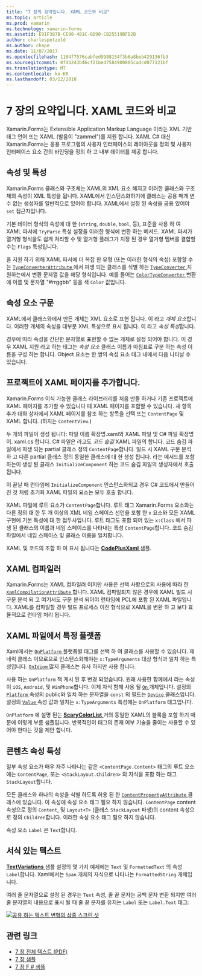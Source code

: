 ```yaml
---
title: "7 장의 요약입니다. XAML 코드와 비교"
ms.topic: article
ms.prod: xamarin
ms.technology: xamarin-forms
ms.assetid: E91F387B-CE90-481C-8D90-CB25519BFD2B
author: charlespetzold
ms.author: chape
ms.date: 11/07/2017
ms.openlocfilehash: 1104f7576cabfed9988154f3b6a8beb429136fb3
ms.sourcegitcommit: 0fdb243b46cf21be47584900805cadcd077121bf
ms.translationtype: MT
ms.contentlocale: ko-KR
ms.lasthandoff: 03/12/2018
---
```

# <a name="summary-of-chapter-7-xaml-vs-code"></a>7 장의 요약입니다. XAML 코드와 비교

Xamarin.Forms는 Extensible Application Markup Language 이라는 XML 기반 태그 언어 또는 XAML (발음이 "zammel")를 지원 합니다. XAML C# 대신 Xamarin.Forms는 응용 프로그램의 사용자 인터페이스의 레이아웃을 정의 및 사용자 인터페이스 요소 간의 바인딩을 정의 하 고 내부 데이터를 제공 합니다.

## <a name="properties-and-attributes"></a>속성 및 특성

Xamarin.Forms 클래스와 구조체는 XAML의 XML 요소 해지고 이러한 클래스와 구조체의 속성이 XML 특성을 됩니다. XAML에서 인스턴스화하기에 클래스는 공용 매개 변수 없는 생성자를 일반적으로 있어야 합니다. XAML에서 설정 된 속성을 공용 있어야 `set` 접근자입니다.

기본 데이터 형식의 속성에 대 한 (`string`, `double`, `bool`, 등), 표준을 사용 하 여 XAML 파서에 `TryParse` 특성 설정을 이러한 형식에 변환 하는 메서드. XAML 파서가 열거형 형식을도 쉽게 처리할 수 및 열거형 플래그가 지정 된 경우 열거형 멤버를 결합할 수는 `Flags` 특성입니다.

을 지원 하기 위해 XAML 파서에 더 복잡 한 유형 (또는 이러한 형식의 속성) 포함할 수는 [ `TypeConverterAttribute` ](https://developer.xamarin.com/api/type/Xamarin.Forms.TypeConverterAttribute/) 에서 파생 되는 클래스를 식별 하는 [ `TypeConverter` ](https://developer.xamarin.com/api/type/Xamarin.Forms.TypeConverter/) 지 원하는에서 변환 문자열 값을 해당 형식입니다. 예를 들어는 [ `ColorTypeConverter` ](https://developer.xamarin.com/api/type/Xamarin.Forms.ColorTypeConverter/) 변환에 이름 및 문자열 "#rrggbb" 등을 색 `Color` 값입니다.

## <a name="property-element-syntax"></a>속성 요소 구문

XAML에서 클래스와에서 만든 개체는 XML 요소로 표현 됩니다. 이 라고 *개체 요소*합니다. 이러한 개체의 속성을 대부분 XML 특성으로 표시 됩니다. 이 라고 *속성 특성*합니다.

경우에 따라 속성을 간단한 문자열로 표현할 수 없는 개체로 설정 되어야 합니다. 이 경우 XAML 지원 라고 하는 태그는 *속성 요소* 클래스 이름과 마침표로 구분 하는 속성 이름을 구성 하는 합니다. Object 요소는 한 쌍의 속성 요소 태그 내에서 다음 나타날 수 있습니다.

## <a name="adding-a-xaml-page-to-your-project"></a>프로젝트에 XAML 페이지를 추가합니다.

Xamarin.Forms 이식 가능한 클래스 라이브러리를 처음 만들 하거나 기존 프로젝트에 XAML 페이지를 추가할 수 있습니다 때 XAML 페이지를 포함할 수 있습니다. 새 항목 추가 대화 상자에서 XAML 페이지를 참조 하는 항목을 선택 또는 `ContentPage` 및 XAML 합니다. (하지는 `ContentView`.)

두 개의 파일이 생성 됩니다: 파일 이름 확장명.xaml와 XAML 파일 및 C# 파일 확장명이. xaml.cs 합니다. C# 파일은 라고도 *코드 숨김* XAML 파일의 합니다. 코드 숨김 파일에서 파생 되는 partial 클래스 정의 `ContentPage`합니다. 빌드 시 XAML 구문 분석 하 고 다른 partial 클래스 정의 동일한 클래스에 대 한 생성 됩니다. 라는 메서드를 포함 하는이 생성 된 클래스 `InitializeComponent` 하는 코드 숨김 파일의 생성자에서 호출 됩니다.

이 끝날 때 런타임에 `InitializeComponent` 인스턴스화되고 경우 C# 코드에서 만들어진 것 처럼 초기화 XAML 파일의 요소는 모두 호출 합니다.

XAML 파일에 루트 요소가 `ContentPage`합니다. 루트 태그 Xamarin.Forms 요소와는 다른 정의 대 한 두 개 이상의 XML 네임 스페이스 선언을 포함 한 `x` 요소와 모든 XAML 구현에 기본 특성에 대 한 접두사입니다. 루트 태그도 포함 되어 있는 `x:Class` 에서 파생 된 클래스의 이름과 네임 스페이스를 나타내는 특성 `ContentPage`합니다. 코드 숨김 파일에서 네임 스페이스 및 클래스 이름을 일치합니다.

XAML 및 코드의 조합 하 여 표시 됩니다는 [ **CodePlusXaml** ](https://github.com/xamarin/xamarin-forms-book-samples/tree/master/Chapter07) 샘플.

## <a name="the-xaml-compiler"></a>XAML 컴파일러

Xamarin.Forms는 XAML 컴파일러 이지만 사용은 선택 사항으로의 사용에 따라 한 [ `XamlCompilationAttribute` ](https://developer.xamarin.com/api/type/Xamarin.Forms.Xaml.XamlCompilationAttribute/)합니다. XAML 컴파일되지 않은 경우에 XAML 빌드 시 구문 분석 되 고 여기서도 구문 분석 되어야 런타임에 PCL에 포함 된 XAML 파일입니다. XAML를 컴파일할 경우 빌드 프로세스 이진 형식으로 XAML을 변환 하 고 보다 효율적으로 런타임 처리 됩니다.

## <a name="platform-specificity-in-the-xaml-file"></a>XAML 파일에서 특정 플랫폼

Xaml에서는 [ `OnPlatform` ](https://developer.xamarin.com/api/type/Xamarin.Forms.OnPlatform%3CT%3E/) 플랫폼별 태그를 선택 하 여 클래스를 사용할 수 있습니다. 제네릭 클래스 이므로으로 인스턴스화해야는 `x:TypeArguments` 대상 형식과 일치 하는 특성입니다. [ `OnIdiom` ](https://developer.xamarin.com/api/type/Xamarin.Forms.OnIdiom%3CT%3E/) 많지 클래스는 유사 하지만 사용 합니다.

사용 하는 `OnPlatform` 책 게시 된 후 변경 되었습니다. 원래 사용한 함께에서 라는 속성이 `iOS`, `Android`, 및 `WinPhone`합니다. 이제 자식 함께 사용 될 [ `On` ](https://developer.xamarin.com/api/type/Xamarin.Forms.On/) 개체입니다. 설정의 [ `Platform` ](https://developer.xamarin.com/api/property/Xamarin.Forms.On.Platform/) 속성의 public와 일치 하는 문자열을 `const` 의 필드는 [ `Device` ](https://developer.xamarin.com/api/type/Xamarin.Forms.Device/) 클래스입니다. 설정의 [ `Value` ](https://developer.xamarin.com/api/property/Xamarin.Forms.On.Value/) 속성 값과 일치는 `x:TypeArguments` 특성에는 `OnPlatform` 태그입니다.

`OnPlatform` 에 설명 된는 [ **ScaryColorList** ](https://github.com/xamarin/xamarin-forms-book-samples/tree/master/Chapter07/ScaryColorList) 거의 동일한 XAML의 블록을 포함 하기 때문에 이렇게 부름 샘플입니다. 반복적인이 태그의 존재 여부 기술을 줄이는 사용할 수 있어야 한다는 것을 제안 합니다.

## <a name="the-content-property-attributes"></a>콘텐츠 속성 특성

일부 속성 요소가 매우 자주 나타나는 같은 `<ContentPage.Content>` 태그의 루트 요소에는 `ContentPage`, 또는 `<StackLayout.Children>` 의 자식을 포함 하는 태그 `StackLayout`합니다.

모든 클래스와 하나의 속성을 식별 하도록 허용 된 한 [ `ContentPropertyAttribute` ](https://developer.xamarin.com/api/type/Xamarin.Forms.ContentPropertyAttribute/) 클래스에 있습니다. 이 속성에 속성 요소 태그 필요 하지 않습니다. `ContentPage` content 속성으로 정의 `Content`, 및 `Layout<T>` (클래스 `StackLayout` 파생)의 content 속성으로 정의 `Children`합니다. 이러한 속성 요소 태그 필요 하지 않습니다.

속성 요소 `Label` 은 `Text`합니다.

## <a name="formatted-text"></a>서식 있는 텍스트

[ **TextVariations** ](https://github.com/xamarin/xamarin-forms-book-samples/tree/master/Chapter07/TextVariations) 샘플 설정의 몇 가지 예제에는 `Text` 및 `FormattedText` 의 속성 `Label`합니다. Xaml에서는 `Span` 개체의 자식으로 나타나는 `FormattedString` 개체입니다.

 여러 줄 문자열으로 설정 된 경우는 `Text` 속성, 줄 끝 문자는 공백 문자 변환 되지만 여러 줄 문자열의 내용으로 표시 될 때 줄 끝 문자를 유지는 `Label` 또는 `Label.Text` 태그:

 [![공유 하는 텍스트 변형의 삼중 스크린 샷](images/ch07fg03-small.png "서식이 지정 된 텍스트 변형")](images/ch07fg03-large.png#lightbox "서식이 지정 된 텍스트 변형")



## <a name="related-links"></a>관련 링크

- [7 장 전체 텍스트 (PDF)](https://download.xamarin.com/developer/xamarin-forms-book/XamarinFormsBook-Ch07-Apr2016.pdf)
- [7 장 샘플](https://github.com/xamarin/xamarin-forms-book-samples/tree/master/Chapter07)
- [7 장 F # 샘플](https://github.com/xamarin/xamarin-forms-book-samples/tree/master/Chapter07/FS/CodePlusXaml)
